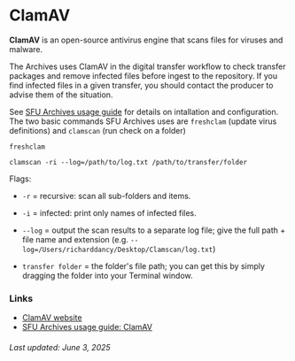 # ClamAV

**ClamAV** is an open-source antivirus engine that scans files for viruses and malware.

The Archives uses ClamAV in the digital transfer workflow to check transfer packages and remove infected files before ingest to the repository. If you find infected files in a given transfer, you should contact the producer to advise them of the situation.

See [SFU Archives usage guide](../sfu-archives-guides/clamav.pdf) for details on intallation and configuration. The two basic commands SFU Archives uses are `freshclam` (update virus definitions) and `clamscan` (run check on a folder)

```
freshclam
```

```
clamscan -ri --log=/path/to/log.txt /path/to/transfer/folder
```

Flags:
- `-r` = recursive: scan all sub-folders and items.

- `-i` = infected: print only names of infected files.

- `--log` = output the scan results to a separate log file; give the full path + file name and extension (e.g. `--log=/Users/richarddancy/Desktop/Clamscan/log.txt`)

- `transfer folder` = the folder's file path; you can get this by simply dragging the folder into your Terminal window.

### Links
- [ClamAV website](https://www.clamav.net)
- [SFU Archives usage guide: ClamAV](../sfu-archives-guides/clamav-sfu-archives.pdf)


###### Last updated: June 3, 2025
